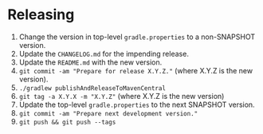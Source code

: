 # Releasing

1. Change the version in top-level `gradle.properties` to a non-SNAPSHOT version.
2. Update the `CHANGELOG.md` for the impending release.
3. Update the `README.md` with the new version.
4. `git commit -am "Prepare for release X.Y.Z."` (where X.Y.Z is the new version).
5. `./gradlew publishAndReleaseToMavenCentral`
6. `git tag -a X.Y.X -m "X.Y.Z"` (where X.Y.Z is the new version)
7. Update the top-level `gradle.properties` to the next SNAPSHOT version.
8. `git commit -am "Prepare next development version."`
9. `git push && git push --tags`
